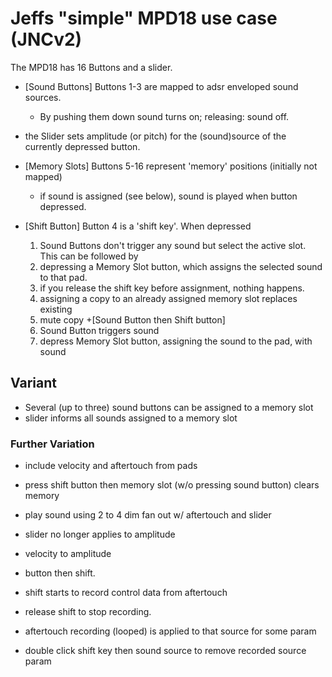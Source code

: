#  Jeffs "simple" MPD18 use case (JNCv2)

The MPD18 has 16 Buttons and a slider.

+ [Sound Buttons] Buttons 1-3 are mapped to adsr enveloped sound sources.  
  + By pushing them down sound turns on; releasing: sound off.
+ the Slider sets amplitude (or pitch) for the (sound)source of the currently depressed button.

+ [Memory Slots] Buttons 5-16 represent 'memory' positions (initially not mapped)
  + if sound is assigned (see below), sound is played when button depressed.

+ [Shift Button] Button 4 is a 'shift key'. When depressed
  1. Sound Buttons don't trigger any sound but select the active slot. This can be followed by
  2. depressing a Memory Slot button, which assigns the selected sound to that pad.
  3. if you release the shift key before assignment, nothing happens.
  4. assigning a copy to an already assigned memory slot replaces existing
  5. mute copy
+[Sound Button then Shift button]
  1. Sound Button triggers sound
  2. depress Memory Slot button, assigning the sound to the pad, with sound 

## Variant

+ Several (up to three) sound buttons can be assigned to a memory slot
+ slider informs all sounds assigned to a memory slot


### Further Variation
+ include velocity and aftertouch from pads
+ press shift button then memory slot (w/o pressing sound button) clears memory

+ play sound using 2 to 4 dim fan out w/ aftertouch and slider
 + slider no longer applies to amplitude
 + velocity to amplitude

+ button then shift.
 + shift starts to record control data from aftertouch
 + release shift to stop recording.
 + aftertouch recording (looped) is applied to that source for some param
 + double click shift key then sound source to remove recorded source param